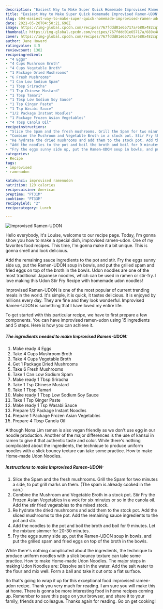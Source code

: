 ```yaml
---
description: "Easiest Way to Make Super Quick Homemade Improvised Ramen-UDON"
title: "Easiest Way to Make Super Quick Homemade Improvised Ramen-UDON"
slug: 694-easiest-way-to-make-super-quick-homemade-improvised-ramen-udon
date: 2021-05-20T04:50:21.698Z
image: https://img-global.cpcdn.com/recipes/767fddd01e65717a/680x482cq70/improvised-ramen-udon-recipe-main-photo.jpg
thumbnail: https://img-global.cpcdn.com/recipes/767fddd01e65717a/680x482cq70/improvised-ramen-udon-recipe-main-photo.jpg
cover: https://img-global.cpcdn.com/recipes/767fddd01e65717a/680x482cq70/improvised-ramen-udon-recipe-main-photo.jpg
author: Jane Howard
ratingvalue: 4.5
reviewcount: 1302
recipeingredient:
- "4 Eggs"
- "4 Cups Mushroom Broth"
- "4 Cups Vegetable Broth"
- "1 Package Dried Mushrooms"
- "6 Fresh Mushrooms"
- "1 Can Low Sodium Spam"
- "1 Tbsp Sriracha"
- "1 Tsp Chinese Mustard"
- "1 Tbsp Tamari"
- "1 Tbsp Low Sodium Soy Sauce"
- "1 Tsp Ginger Paste"
- "1 Tsp Wasabi Sauce"
- "1/2 Package Instant Noodles"
- "1 Package Frozen Asian Vegetables"
- "4 Tbsp Canola Oil"
recipeinstructions:
- "Slice the Spam and the fresh mushrooms. Grill the Spam for two minutes a side, to put grill marks on them. (The spam is already cooked in the can.)"
- "Combine the Mushroom and Vegetable Broth in a stock pot. Stir Fry the Frozen Asian Vegetables in a wok for six minutes or so in the canola oil. Add the stir fried vegetables to the mixed stock."
- "Re hydrate the dried mushrooms and add them to the stock pot. Add the sliced mushrooms to the pot. Add the remaining sauce ingredients to the pot and stir."
- "Add the noodles to the pot and boil the broth and boil for 9 minutes. Let the mixture simmer for 20-30 minutes."
- "Fry the eggs sunny side up, put the Ramen-UDON soup in bowls, and put the grilled spam and fried eggs on top of the broth in the bowls."
categories:
- Recipe
tags:
- improvised
- ramenudon

katakunci: improvised ramenudon 
nutrition: 120 calories
recipecuisine: American
preptime: "PT31M"
cooktime: "PT33M"
recipeyield: "2"
recipecategory: Lunch

---
```



![Improvised Ramen-UDON](https://img-global.cpcdn.com/recipes/767fddd01e65717a/680x482cq70/improvised-ramen-udon-recipe-main-photo.jpg)

Hello everybody, it's Louise, welcome to our recipe page. Today, I'm gonna show you how to make a special dish, improvised ramen-udon. One of my favorites food recipes. This time, I'm gonna make it a bit unique. This is gonna smell and look delicious.

Add the remaining sauce ingredients to the pot and stir. Fry the eggs sunny side up, put the Ramen-UDON soup in bowls, and put the grilled spam and fried eggs on top of the broth in the bowls. Udon noodles are one of the most traditional Japanese noodles, which can be used in ramen or stir-fry. I love making this Udon Stir Fry Recipe with homemade udon noodles!

Improvised Ramen-UDON is one of the most popular of current trending meals in the world. It's simple, it is quick, it tastes delicious. It is enjoyed by millions every day. They are fine and they look wonderful. Improvised Ramen-UDON is something that I have loved my entire life.


To get started with this particular recipe, we have to first prepare a few components. You can have improvised ramen-udon using 15 ingredients and 5 steps. Here is how you can achieve it.

<!--inarticleads1-->

##### The ingredients needed to make Improvised Ramen-UDON:

1. Make ready 4 Eggs
1. Take 4 Cups Mushroom Broth
1. Take 4 Cups Vegetable Broth
1. Get 1 Package Dried Mushrooms
1. Take 6 Fresh Mushrooms
1. Take 1 Can Low Sodium Spam
1. Make ready 1 Tbsp Sriracha
1. Take 1 Tsp Chinese Mustard
1. Take 1 Tbsp Tamari
1. Make ready 1 Tbsp Low Sodium Soy Sauce
1. Take 1 Tsp Ginger Paste
1. Make ready 1 Tsp Wasabi Sauce
1. Prepare 1/2 Package Instant Noodles
1. Prepare 1 Package Frozen Asian Vegetables
1. Prepare 4 Tbsp Canola Oil


Although Nona Lim ramen is also vegan friendly as we don&#39;t use egg in our noodle production. Another of the major differences is the use of kansui in ramen to give it that authentic taste and color. While there&#39;s nothing complicated about the ingredients, the technique to produce uniform noodles with a slick bouncy texture can take some practice. How to make Home-made Udon Noodles. 

<!--inarticleads2-->

##### Instructions to make Improvised Ramen-UDON:

1. Slice the Spam and the fresh mushrooms. Grill the Spam for two minutes a side, to put grill marks on them. (The spam is already cooked in the can.)
1. Combine the Mushroom and Vegetable Broth in a stock pot. Stir Fry the Frozen Asian Vegetables in a wok for six minutes or so in the canola oil. Add the stir fried vegetables to the mixed stock.
1. Re hydrate the dried mushrooms and add them to the stock pot. Add the sliced mushrooms to the pot. Add the remaining sauce ingredients to the pot and stir.
1. Add the noodles to the pot and boil the broth and boil for 9 minutes. Let the mixture simmer for 20-30 minutes.
1. Fry the eggs sunny side up, put the Ramen-UDON soup in bowls, and put the grilled spam and fried eggs on top of the broth in the bowls.


While there&#39;s nothing complicated about the ingredients, the technique to produce uniform noodles with a slick bouncy texture can take some practice. How to make Home-made Udon Noodles. The major steps in making Udon Noodles are: Dissolve salt in the water. Add the salt water to the flour and mix well. Form a ball and take it out onto a flat surface. 

So that's going to wrap it up for this exceptional food improvised ramen-udon recipe. Thank you very much for reading. I am sure you will make this at home. There is gonna be more interesting food in home recipes coming up. Remember to save this page on your browser, and share it to your family, friends and colleague. Thanks again for reading. Go on get cooking!
